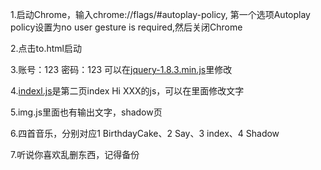 1.启动Chrome，输入chrome://flags/#autoplay-policy,
第一个选项Autoplay policy设置为no user gesture is required,然后关闭Chrome

2.点击to.html启动

3.账号：123  密码：123  可以在[jquery-1.8.3.min.js](https://github.com/celebrate-birthday/birthday-19/blob/b849047beee87601695649db1109f44ed9658045/Secret/js/jquery-1.8.4.min.js#L4)里修改

4.[indexl.js](https://github.com/celebrate-birthday/birthday-19/blob/1e50402fdb9c2e99c7dba9efe5351a47d7eefbb9/Secret/js/indexl.js#L13)是第二页index Hi XXX的js，可以在里面修改文字

5.img.js里面也有输出文字，shadow页

6.四首音乐，分别对应1 BirthdayCake、2 Say、3 index、4 Shadow

7.听说你喜欢乱删东西，记得备份
